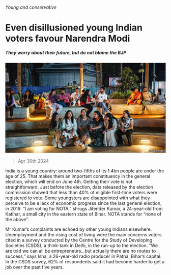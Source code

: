 ###### Young and conservative

# Even disillusioned young Indian voters favour Narendra Modi 

##### They worry about their future, but do not blame the BJP 

![image](images/20240504_ASP001.jpg) 

> Apr 30th 2024 

India is a young country: around two-fifths of its 1.4bn people are under the age of 25. That makes them an important constituency in the general election, which will end on June 4th. Getting their vote is not straightforward. Just before the election, data released by the election commission showed that less than 40% of eligible first-time voters were registered to vote. Some youngsters are disappointed with what they perceive to be a lack of economic progress since the last general election, in 2019. “I am voting for NOTA,” shrugs Jitender Kumar, a 24-year-old from Katihar, a small city in the eastern state of Bihar. NOTA stands for “none of the above”.

Mr Kumar’s complaints are echoed by other young Indians elsewhere. Unemployment and the rising cost of living were the main concerns voters cited in a survey conducted by the Centre for the Study of Developing Societies (CSDS), a think-tank in Delhi, in the run-up to the election. “We are told we can all be entrepreneurs...but actually there are no routes to success,” says Isha, a 26-year-old radio producer in Patna, Bihar’s capital. In the CSDS survey, 62% of respondents said it had become harder to get a job over the past five years. 

